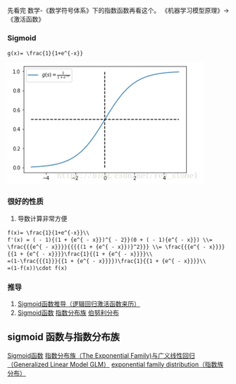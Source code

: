 先看完 数学-《数学符号体系》下的指数函数再看这个。
《机器学习模型原理》-> 《激活函数》
### Sigmoid 
```mathjax
g(x)= \frac{1}{1+e^{-x}}
```
![](./_image/2018-09-14-15-43-30.jpg)
### 很好的性质
1. 导数计算非常方便
```mathjax
f(x)= \frac{1}{1+e^{-x}}\\
f'(x) = ( - 1){(1 + {e^{ - x}})^{ - 2}}(0 + ( - 1){e^{ - x}}) \\= \frac{{{e^{ - x}}}}{{{{(1 + {e^{ - x}})}^2}}} \\= \frac{{{e^{ - x}}}}{{1 + {e^{ - x}}}}\frac{1}{{1 + {e^{ - x}}}}\\
=(1-\frac{{{1}}}{{1 + {e^{ - x}}}})\frac{1}{{1 + {e^{ - x}}}}\\
=(1-f(x))\cdot f(x)
```

### 推导
1. [Sigmoid函数推导（逻辑回归激活函数来历）](https://blog.csdn.net/weixin_38275649/article/details/80340538)
2. [Sigmoid函数](https://blog.csdn.net/saltriver/article/details/57531963)
    [指数分布族](https://blog.csdn.net/saltriver/article/details/55105285)
    [伯努利分布](https://zh.wikipedia.org/wiki/%E4%BC%AF%E5%8A%AA%E5%88%A9%E5%88%86%E5%B8%83)
## sigmoid 函数与指数分布族
[Sigmoid函数](https://blog.csdn.net/saltriver/article/details/57531963)
[指数分布族（The Exponential Family)与广义线性回归（Generalized Linear Model GLM）](https://blog.csdn.net/bitcarmanlee/article/details/51292380)
[exponential family distribution（指数族分布）](https://blog.csdn.net/lanchunhui/article/details/54287606)
